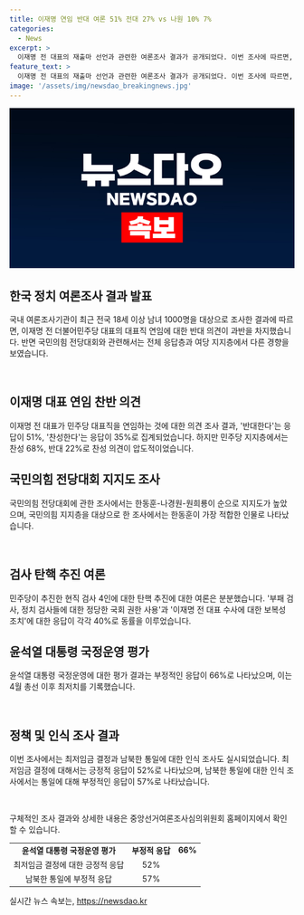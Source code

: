 ```yaml
---
title: 이재명 연임 반대 여론 51% 전대 27% vs 나원 10% 7%
categories:
  - News
excerpt: >
  이재명 전 대표의 재출마 선언과 관련한 여론조사 결과가 공개되었다. 이번 조사에 따르면, 이 전 대표의 재임에 대한 반대 의견이 과반수를 차지했으며, 국민의힘 전당대회 후보 지지도 역시 조사됐다. 이 외에도 민주당의 검사 탄핵 추진과 윤석열 대통령의 국정운영 평가 결과 등도 조사되었는데, 특히 최저임금 정책과 남북한 통일에 대한 여론도 함께 나와 관심을 끌었다. 전체 응답층과 지지층을 대상으로 한 조사 결과와 함께, 관련 정책 현안에 대한 인식 조사 결과도 함께 공개됐다.
feature_text: >
  이재명 전 대표의 재출마 선언과 관련한 여론조사 결과가 공개되었다. 이번 조사에 따르면, 이 전 대표의 재임에 대한 반대 의견이 과반수를 차지했으며, 국민의힘 전당대회 후보 지지도 역시 조사됐다. 이 외에도 민주당의 검사 탄핵 추진과 윤석열 대통령의 국정운영 평가 결과 등도 조사되었는데, 특히 최저임금 정책과 남북한 통일에 대한 여론도 함께 나와 관심을 끌었다. 전체 응답층과 지지층을 대상으로 한 조사 결과와 함께, 관련 정책 현안에 대한 인식 조사 결과도 함께 공개됐다.
image: '/assets/img/newsdao_breakingnews.jpg'
---
```


<p><img src="/assets/img/newsdao_breakingnews.jpg" alt="bookingtag 속보" /></p>

<h2 data-ke-size="size26">한국 정치 여론조사 결과 발표</h2>

<p>국내 여론조사기관이 최근 전국 18세 이상 남녀 1000명을 대상으로 조사한 결과에 따르면, 이재명 전 더불어민주당 대표의 대표직 연임에 대한 반대 의견이 과반을 차지했습니다. 반면 국민의힘 전당대회와 관련해서는 전체 응답층과 여당 지지층에서 다른 경향을 보였습니다.</p>

<p data-ke-size="size16">&nbsp;</p>

<h2 data-ke-size="size24">이재명 대표 연임 찬반 의견</h2>

<p>이재명 전 대표가 민주당 대표직을 연임하는 것에 대한 의견 조사 결과, '반대한다'는 응답이 51%, '찬성한다'는 응답이 35%로 집계되었습니다. 하지만 민주당 지지층에서는 찬성 68%, 반대 22%로 찬성 의견이 압도적이었습니다.</p>

<h2 data-ke-size="size24">국민의힘 전당대회 지지도 조사</h2>

<p>국민의힘 전당대회에 관한 조사에서는 한동훈-나경원-원희룡이 순으로 지지도가 높았으며, 국민의힘 지지층을 대상으로 한 조사에서는 한동훈이 가장 적합한 인물로 나타났습니다.</p>

<p data-ke-size="size16">&nbsp;</p>

<h2 data-ke-size="size24">검사 탄핵 추진 여론</h2>

<p>민주당이 추진한 현직 검사 4인에 대한 탄핵 추진에 대한 여론은 분분했습니다. '부패 검사, 정치 검사들에 대한 정당한 국회 권한 사용'과 '이재명 전 대표 수사에 대한 보복성 조치'에 대한 응답이 각각 40%로 동률을 이루었습니다.</p>

<h2 data-ke-size="size24">윤석열 대통령 국정운영 평가</h2>

<p>윤석열 대통령 국정운영에 대한 평가 결과는 부정적인 응답이 66%로 나타났으며, 이는 4월 총선 이후 최저치를 기록했습니다.</p>

<p data-ke-size="size16">&nbsp;</p>

<h2 data-ke-size="size24">정책 및 인식 조사 결과</h2>

<p>이번 조사에서는 최저임금 결정과 남북한 통일에 대한 인식 조사도 실시되었습니다. 최저임금 결정에 대해서는 긍정적 응답이 52%로 나타났으며, 남북한 통일에 대한 인식 조사에서는 통일에 대해 부정적인 응답이 57%로 나타났습니다.</p>

<p data-ke-size="size16">&nbsp;</p>

<p>구체적인 조사 결과와 상세한 내용은 중앙선거여론조사심의위원회 홈페이지에서 확인할 수 있습니다.</p>

<table>
    <tr>
        <td style="text-align: center; height: 17px;"><b>윤석열 대통령 국정운영 평가</b></td>
        <td style="text-align: center; height: 17px;"><b>부정적 응답</b></td>
        <td style="text-align: center; height: 17px;"><b>66%</b></td>
    </tr>
    <tr>
        <td style="text-align: center; height: 17px;">최저임금 결정에 대한 긍정적 응답</td>
        <td style="text-align: center; height: 17px;">52%</td>
    </tr>
    <tr>
        <td style="text-align: center; height: 17px;">남북한 통일에 부정적 응답</td>
        <td style="text-align: center; height: 17px;">57%</td>
    </tr>
</table>
실시간 뉴스 속보는, <a href="https://newsdao.kr" rel="dofollow">https://newsdao.kr</a>


